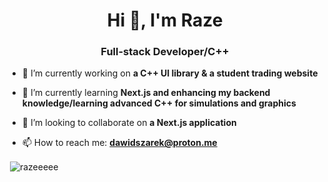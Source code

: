 <h1 align="center">Hi 👋, I'm Raze</h1>
<h3 align="center">Full-stack Developer/C++</h3>

- 🔭 I’m currently working on **a C++ UI library & a student trading website**

- 🌱 I’m currently learning **Next.js and enhancing my backend knowledge/learning advanced C++ for simulations and graphics**

- 👯 I’m looking to collaborate on **a Next.js application**

- 📫 How to reach me: **dawidszarek@proton.me**

<p>&nbsp;<img align="center" src="https://github-readme-stats.vercel.app/api?username=razeeeee&show_icons=true&locale=en" alt="razeeeee" /></p>
